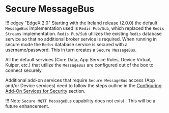# Secure MessageBus

!!! edgey "EdgeX 2.0"
    Starting with the Ireland release (2.0.0) the default `MessageBus` implementation used is `Redis Pub/Sub`, which replaced the `Redis Streams` implementation. `Redis Pub/Sub` utilizes the existing `Redis` database service so that no additional broker service is required. When running in secure mode the `Redis` database service is secured with a username/password. This in turn creates a `Secure MessageBus`.

All the default services (Core Data, App Service Rules, Device Virtual, Kuiper, etc.) that utilize the `MessageBus` are configured out of the box to connect securely.

Additional add-on services that require `Secure MessageBus` access (App and/or Device services) need to follow the steps outline in the [Configuring Add-On Services for Security](Ch-Configuring-Add-On-Services.md) section.

!!! Note
     `Secure MQTT MessageBus` capability does not exist . This will be a future enhancement.

